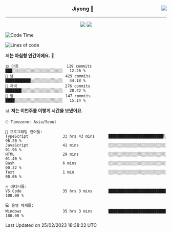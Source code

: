 
<div align="center">
  
  <img align="right" src="https://github-readme-stats.vercel.app/api/top-langs/?username=kkkimjiyong&theme=dracula&hide=Procfile&layout=compact&langs_count=7"/>

  ### Jiyong 🎨
  
  ---
  
  <a href="https://www.notion.so/de89c82b663345278de4489463a81458?v=f059fc8382b84103b52c77918639c252"><img src="https://img.shields.io/badge/Github Projects-000000?style=flat-square&logo=github&logoColor=white"/></a>
  <a href="https://haardy.tistory.com/"><img src="https://img.shields.io/badge/Jiyongstory-3DDC84?style=flat-square&logo=Tistory&logoColor=black"/></a>


</div>

  <!--START_SECTION:waka-->
![Code Time](http://img.shields.io/badge/Code%20Time-113%20hrs%2042%20mins-blue)

![Lines of code](https://img.shields.io/badge/%EC%A0%80%EB%8A%94%20%EC%97%AC%ED%83%9C%EA%B9%8C%EC%A7%80%20-1.3%20million%20%EC%A4%84%EC%9D%98%20%EC%BD%94%EB%93%9C%EB%A5%BC%20%EC%9E%91%EC%84%B1%ED%96%88%EC%96%B4%EC%9A%94.-blue)

**저는 아침형 인간이에요. 🐤** 

```text
🌞 아침                     119 commits         ███░░░░░░░░░░░░░░░░░░░░░░   12.26 % 
🌆 낮　                     429 commits         ███████████░░░░░░░░░░░░░░   44.18 % 
🌃 저녁                     276 commits         ███████░░░░░░░░░░░░░░░░░░   28.42 % 
🌙 밤　                     147 commits         ████░░░░░░░░░░░░░░░░░░░░░   15.14 % 
```


📊 **저는 이번주를 이렇게 시간을 보냈어요.** 

```text
🕑︎ Timezone: Asia/Seoul

💬 프로그래밍 언어들: 
TypeScript               33 hrs 43 mins      ████████████████████████░   96.20 % 
JavaScript               41 mins             ░░░░░░░░░░░░░░░░░░░░░░░░░   01.96 % 
HTML                     29 mins             ░░░░░░░░░░░░░░░░░░░░░░░░░   01.40 % 
Bash                     6 mins              ░░░░░░░░░░░░░░░░░░░░░░░░░   00.32 % 
Text                     1 min               ░░░░░░░░░░░░░░░░░░░░░░░░░   00.06 % 

🔥 에디터들: 
VS Code                  35 hrs 3 mins       █████████████████████████   100.00 % 

💻 운영 체제들: 
Windows                  35 hrs 3 mins       █████████████████████████   100.00 % 
```


 Last Updated on 25/02/2023 18:38:22 UTC
<!--END_SECTION:waka-->
